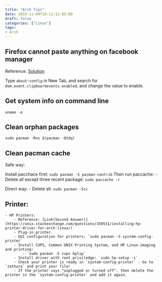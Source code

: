 ```yaml
---
title: "Arch Tips"
date: 2019-11-09T18:11:12-05:00
draft: false
categories: ["Linux"]
tags:
- Arch
---
```


## Firefox cannot paste anything on facebook manager

Reference: [Solution](https://webapps.stackexchange.com/questions/73068/why-cant-i-paste-into-comments-in-facebook-in-firefox#75989)

Type `about:config` in New Tab, and search for `dom.event.clipboardevents.enabled`, and change the value to enable.

## Get system info on command line

`uname -a`

## Clean orphan packages

`sudo pacman -Rns $(pacman -Qtdq)`


## Clean pacman cache

Safe way:

Install pacchace first: `sudo pacman -S pacman-contrib`
Then run paccache:
		- Delete all except three recent package: `sudo paccache -r`

Direct way:
		- Delete all: `sudo pacman -Scc`
## Printer:
	- HP Printers:
		- Reference: [Link(Second Answer)](https://unix.stackexchange.com/questions/359531/installing-hp-printer-driver-for-arch-linux/)
		- Plug-in printer.
		- GUI configuration for printers: `sudo pacman -S system-config-printer`
		- Install CUPS, Common UNIX Printing System, and HP Linux-imaging and printing:
			- `sudo pacman -S cups hplip`
		- Install driver with root priviledge: `sudo hp-setup -i`
		- Check your printer is ready in `system-config-printer` - Go to `zathura` and print your file!
		- If the printer says "unplugged or turned off", then delete the printer in the `system-config-printer` and add it again.

